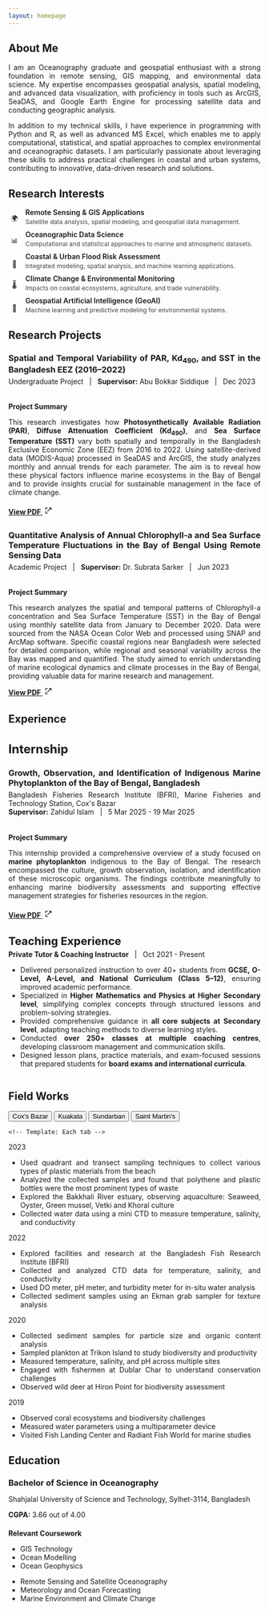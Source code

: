 ```yaml
---
layout: homepage
---
```


<style>
  body {
    text-align: justify;
  }
</style>

<section id="about-me-section">

  <h2 id="about-me">About Me</h2>
  <div class="section-content">  
  <p>
    I am an Oceanography graduate and geospatial enthusiast with a strong foundation in remote sensing, GIS mapping, and environmental data science. My expertise encompasses geospatial analysis, spatial modeling, and advanced data visualization, with proficiency in tools such as ArcGIS, SeaDAS, and Google Earth Engine for processing satellite data and conducting geographic analysis.
  </p>
  <p>
    In addition to my technical skills, I have experience in programming with Python and R, as well as advanced MS Excel, which enables me to apply computational, statistical, and spatial approaches to complex environmental and oceanographic datasets. I am particularly passionate about leveraging these skills to address practical challenges in coastal and urban systems, contributing to innovative, data-driven research and solutions.
  </p>
  </div>
</section>

<section id="research-interests-section">

  <h2 id="research-interests">Research Interests</h2>
  <div class="section-content">  
  <ul style="list-style:none; padding-left:0;">
    <li style="margin-bottom:10px; display:flex; align-items:flex-start;">
      <span style="width:24px; height:24px; display:flex; align-items:center; justify-content:center; background:#fff; border-radius:50%; font-size:1em; margin-right:10px; flex-shrink:0; margin-top:10px;">🌍</span>
      <div>
        <div style="font-size:1em; font-weight:600; line-height: 1.1em; margin-bottom: 3px;">Remote Sensing & GIS Applications</div>
        <div style="color:#444; font-size:.875em;">Satellite data analysis, spatial modeling, and geospatial data management.</div>
      </div>
    </li>
    <li style="margin-bottom:10px; display:flex; align-items:flex-start;">
      <span style="width:24px; height:24px; display:flex; align-items:center; justify-content:center; background:#fff; border-radius:50%; font-size:1em; margin-right:10px; flex-shrink:0; margin-top:10px;">📊</span>
      <div>
        <div style="font-size:1em; font-weight:600; line-height: 1.1em; margin-bottom: 3px;">Oceanographic Data Science</div>
        <div style="color:#444; font-size:.875em;">Computational and statistical approaches to marine and atmospheric datasets.</div>
      </div>
    </li>
    <li style="margin-bottom:10px; display:flex; align-items:flex-start;">
      <span style="width:24px; height:24px; display:flex; align-items:center; justify-content:center; background:#fff; border-radius:50%; font-size:1em; margin-right:10px; flex-shrink:0; margin-top:10px;">🌊</span>
      <div>
        <div style="font-size:1em; font-weight:600; line-height: 1.1em; margin-bottom: 3px;">Coastal & Urban Flood Risk Assessment</div>
        <div style="color:#444; font-size:.875em;">Integrated modeling, spatial analysis, and machine learning applications.</div>
      </div>
    </li>
    <li style="margin-bottom:10px; display:flex; align-items:flex-start;">
      <span style="width:24px; height:24px; display:flex; align-items:center; justify-content:center; background:#fff; border-radius:50%; font-size:1em; margin-right:10px; flex-shrink:0; margin-top:10px;">🌡️</span>
      <div>
        <div style="font-size:1em; font-weight:600; line-height: 1.1em; margin-bottom: 3px;">Climate Change & Environmental Monitoring</div>
        <div style="color:#444; font-size:.875em;">Impacts on coastal ecosystems, agriculture, and trade vulnerability.</div>
      </div>
    </li>
    <li style="margin-bottom:10px; display:flex; align-items:flex-start;">
      <span style="width:24px; height:24px; display:flex; align-items:center; justify-content:center; background:#fff; border-radius:50%; font-size:1em; margin-right:10px; flex-shrink:0; margin-top:10px;">🤖</span>
      <div>
        <div style="font-size:1em; font-weight:600; line-height: 1.1em; margin-bottom: 3px;">Geospatial Artificial Intelligence (GeoAI)</div>
        <div style="color:#444; font-size:.875em;">Machine learning and predictive modeling for environmental systems.</div>
      </div>
    </li>
  </ul>
  </div>
</section>

<section id="research-projects-section">

  <h2 id="research-projects">Research Projects</h2>
  <div class="section-content">  

  <h3 style="margin-bottom: 5px;">Spatial and Temporal Variability of PAR, Kd<sub>490</sub>, and SST in the Bangladesh EEZ (2016–2022)</h3>
  <p style="margin-top: 0;">Undergraduate Project &nbsp; | &nbsp; <b>Supervisor:</b> Abu Bokkar Siddique &nbsp; | &nbsp; Dec 2023</p>

  <div style="display:flex; flex-wrap:wrap; gap:1.5em;">
    <div style="flex:2; min-width:320px;">
      <h4 style="margin-bottom:.2em;">Project Summary</h4>
      <p>This research investigates how <strong>Photosynthetically Available Radiation (PAR)</strong>, <strong>Diffuse Attenuation Coefficient (Kd<sub>490</sub>)</strong>, and <strong>Sea Surface Temperature (SST)</strong> vary both spatially and temporally in the Bangladesh Exclusive Economic Zone (EEZ) from 2016 to 2022. Using satellite-derived data (MODIS-Aqua) processed in SeaDAS and ArcGIS, the study analyzes monthly and annual trends for each parameter. The aim is to reveal how these physical factors influence marine ecosystems in the Bay of Bengal and to provide insights crucial for sustainable management in the face of climate change.</p>

  <!--h4 style="margin-bottom: 0;">Key Findings</h4>
      <ul style="margin-top: 0; margin-bottom:.5em">
        <li>PAR ranged from <b>32.47 – 55 Einstein/m²/day</b> with higher values offshore and seasonal highs in May–July.</li>
        <li>Kd<sub>490</sub> values indicated higher water turbidity (up to <b>0.33 m⁻¹</b>) near coastlines due to runoff &amp; anthropogenic impacts.</li>
        <li>SST varied seasonally from <b>22°C – 31°C</b>, revealing a subtle multi-year warming trend.</li>
      </ul-->

  <h4 style="margin-bottom: 2em">
    <a href="#" 
      class="pdf-link" 
      data-pdf="./projects/undergrad_project.pdf">
      View PDF
      <svg xmlns="http://www.w3.org/2000/svg" width="16" height="16" fill="currentColor" viewBox="0 0 24 24" style="margin-left: 4px;">
        <path d="M14 3h7v7h-2V6.41l-9.29 9.3-1.42-1.42 9.3-9.29H14V3z"/>
        <path d="M5 5h5V3H3v7h2V5zm0 14v-5H3v7h7v-2H5z"/>
      </svg>
    </a>
  </h4>


  <h3 style="margin-bottom: 5px;">Quantitative Analysis of Annual Chlorophyll-a and Sea Surface Temperature Fluctuations in the Bay of Bengal Using Remote Sensing Data</h3>
      <p style="margin-top: 0;">Academic Project &nbsp; | &nbsp; <b>Supervisor:</b> Dr. Subrata Sarker &nbsp; | &nbsp; Jun 2023</p>

  <div style="display:flex; flex-wrap:wrap; gap:1.5em;">
        <div style="flex:2; min-width:320px;">
          <h4 style="margin-bottom:.2em;">Project Summary</h4>
          <p>This research analyzes the spatial and temporal patterns of Chlorophyll-a concentration and Sea Surface Temperature (SST) in the Bay of Bengal using monthly satellite data from January to December 2020. Data were sourced from the NASA Ocean Color Web and processed using SNAP and ArcMap software. Specific coastal regions near Bangladesh were selected for detailed comparison, while regional and seasonal variability across the Bay was mapped and quantified. The study aimed to enrich understanding of marine ecological dynamics and climate processes in the Bay of Bengal, providing valuable data for marine research and management.</p>

  <!--h4 style="margin-bottom: 0.2em;">Key Findings</h4>
          <ul style="margin: 0">
            <li>Chlorophyll-a levels were <b>lowest</b> in May and peaked in August, indicating strong seasonal variation.</li>
            <li>Sea Surface Temperature (SST) <b>increased</b> gradually from January, peaked in May, then declined after October.</li>
            <li>There was a <b>negative correlation</b> between chlorophyll-a and SST: higher chlorophyll was found when SST was lower.</li>
          </ul-->

  <h4 style="margin-top: .5em; margin-bottom: 2px">
            <a href="#"
            class="pdf-link"
            data-pdf="./projects/4_1_project.pdf">
              View PDF
              <svg xmlns="http://www.w3.org/2000/svg" width="16" height="16" fill="currentColor" viewBox="0 0 24 24" style="margin-left: 4px;">
                <path d="M14 3h7v7h-2V6.41l-9.29 9.3-1.42-1.42 9.3-9.29H14V3z"/>
                <path d="M5 5h5V3H3v7h2V5zm0 14v-5H3v7h7v-2H5z"/>
              </svg>
            </a>
          </h4>
        </div>
      </div>
    </div>
  </div>
  </div>
</section>

<section id="experience-section">

  <h2 id="experience">Experience</h2>
  <div class="section-content">  

  <h3 style="font-size:24px; margin-bottom: .5em;">Internship</h3>
  <h3 style="margin-bottom: 5px;">Growth, Observation, and Identification of Indigenous Marine Phytoplankton of the Bay of Bengal, Bangladesh</h3>
  <p style="margin: 0;">Bangladesh Fisheries Research Institute (BFRI), Marine Fisheries and Technology Station, Cox's Bazar</p>
  <p style="margin-top: 0;"><b>Supervisor:</b> Zahidul Islam &nbsp; | &nbsp; 5 Mar 2025 - 19 Mar 2025</p>

  <div style="display:flex; flex-wrap:wrap; gap:1.5em;">
    <div style="flex:2; min-width:320px;">
      <h4 style="margin-bottom:.2em;">Project Summary</h4>
      <p>This internship provided a comprehensive overview of a study focused on <strong>marine phytoplankton</strong> indigenous to the Bay of Bengal. The research encompassed the culture, growth observation, isolation, and identification of these microscopic organisms. The findings contribute meaningfully to enhancing marine biodiversity assessments and supporting effective management strategies for fisheries resources in the region.</p>

  <!--h4 style="margin-bottom: 0;">Key Activities</h4>
      <ul style="margin-top: 0; margin-bottom:.5em">
        <li><b>Sample Collection & Fieldwork:</b> Collected seawater samples from coastal waters near Laboni Beach, Cox's Bazar, using a plankton net with a 20µm mesh size.</li>
        <li><b>Culture & Media Preparation:</b> Prepared and sterilized glassware and utilized Guillard's F/2 media to culture the marine microalgae. Successfully isolated and cultured 29 distinct phytoplankton strains.</li>
        <li><b>Growth Analysis:</b> Conducted a comparative analysis of <i>Skeletonema sp.</i> growth in both Natural Seawater (NSW) and Artificial Seawater (ASW). The results demonstrated robust growth in NSW, while the population rapidly declined in ASW.</li>
        <li><b>Phytoplankton Identification:</b> Performed morphological identification of species using light and fluorescence microscopy (20x, 40x). Referenced the book 'Plankton of Bangladesh' to ensure taxonomic accuracy. Identified species from groups including diatoms and dinoflagellates.</li>
      </ul-->

  <h4 style="margin-bottom: 2em;">
        <a href="#"
        class="pdf-link"
        data-pdf="./projects/Internship_report.pdf">
          View PDF
          <svg xmlns="http://www.w3.org/2000/svg" width="16" height="16" fill="currentColor" viewBox="0 0 24 24" style="margin-left: 4px;">
            <path d="M14 3h7v7h-2V6.41l-9.29 9.3-1.42-1.42 9.3-9.29H14V3z"/>
            <path d="M5 5h5V3H3v7h2V5zm0 14v-5H3v7h7v-2H5z"/>
          </svg>
        </a>
      </h4>

  <h3 style="font-size:22px; margin-bottom: 5px;">Teaching Experience</h3>
      <p style="margin-top: 0;"><b>Private Tutor & Coaching Instructor</b> &nbsp; | &nbsp; Oct 2021 - Present</p>

  <div style="display:flex; flex-wrap:wrap; gap:1.5em;">
        <ul style="margin-top: 0; margin-bottom: 1em">
          <li>Delivered personalized instruction to over 40+ students from <strong>GCSE, O-Level, A-Level, and National Curriculum (Class 5–12)</strong>, ensuring improved academic performance.</li>
          <li>Specialized in <strong>Higher Mathematics and Physics at Higher Secondary level</strong>, simplifying complex concepts through structured lessons and problem-solving strategies.</li>
          <li>Provided comprehensive guidance in <strong>all core subjects at Secondary level</strong>, adapting teaching methods to diverse learning styles.</li>
          <li>Conducted <strong>over 250+ classes at multiple coaching centres</strong>, developing classroom management and communication skills.</li>
          <li>Designed lesson plans, practice materials, and exam-focused sessions that prepared students for <strong>board exams and international curricula</strong>.</li>
        </ul>
      </div>
    </div>
  </div>
  </div>
</section>

<section id="field-works-section">
  <h2 id="field-works">Field Works</h2>
  <div class="section-content">
  
  <!-- Tabs -->
  <div class="field-works-tabs">
    <button class="tab-link active" data-tab="coxs-bazar">Cox's Bazar</button>
    <button class="tab-link" data-tab="kuakata">Kuakata</button>
    <button class="tab-link" data-tab="sundarban">Sundarban</button>
    <button class="tab-link" data-tab="saint-martin">Saint Martin's</button>
  </div>

  <!-- Content Wrapper -->
  <div class="field-works-content-wrapper">

    <!-- Template: Each tab -->
  <div id="coxs-bazar" class="tab-content active">
      <p class="meta">2023</p>
      <div class="field-works-content">
        <div class="carousel" data-images='[
          "images/Field_Work/2023_Coxs_Bazar/1.webp",
          "images/Field_Work/2023_Coxs_Bazar/2.webp",
          "images/Field_Work/2023_Coxs_Bazar/3.webp",
          "images/Field_Work/2023_Coxs_Bazar/4.webp"
        ]'>
  </div>

  <ul class="field-works-details">
          <li>Used quadrant and transect sampling techniques to collect various types of plastic materials from the beach</li>
          <li>Analyzed the collected samples and found that polythene and plastic bottles were the most prominent types of waste</li>
          <li>Explored the Bakkhali River estuary, observing aquaculture: Seaweed, Oyster, Green mussel, Vetki and Khoral culture</li>
          <li>Collected water data using a mini CTD to measure temperature, salinity, and conductivity</li>
        </ul>
      </div>
    </div>

  <div id="kuakata" class="tab-content">
      <p class="meta">2022</p>
      <div class="field-works-content">
        <div class="carousel" data-images='[
          "images/Field_Work/2022_Kuakata/1.webp",
          "images/Field_Work/2022_Kuakata/2.webp",
          "images/Field_Work/2022_Kuakata/3.webp"
        ]'>
  </div>

  <ul class="field-works-details">
          <li>Explored facilities and research at the Bangladesh Fish Research Institute (BFRI)</li>
          <li>Collected and analyzed CTD data for temperature, salinity, and conductivity</li>
          <li>Used DO meter, pH meter, and turbidity meter for in-situ water analysis</li>
          <li>Collected sediment samples using an Ekman grab sampler for texture analysis</li>
        </ul>
      </div>
    </div>

  <div id="sundarban" class="tab-content">
      <p class="meta">2020</p>
      <div class="field-works-content">
        <div class="carousel" data-images='[
          "images/Field_Work/2020_Sundarban/1.webp",
          "images/Field_Work/2020_Sundarban/2.webp",
          "images/Field_Work/2020_Sundarban/3.webp",
          "images/Field_Work/2020_Sundarban/4.webp"
        ]'></div>

  <ul class="field-works-details">
          <li>Collected sediment samples for particle size and organic content analysis</li>
          <li>Sampled plankton at Trikon Island to study biodiversity and productivity</li>
          <li>Measured temperature, salinity, and pH across multiple sites</li>
          <li>Engaged with fishermen at Dublar Char to understand conservation challenges</li>
          <li>Observed wild deer at Hiron Point for biodiversity assessment</li>
        </ul>
      </div>
    </div>

  <div id="saint-martin" class="tab-content">
      <p class="meta">2019</p>
      <div class="field-works-content">
        <div class="carousel" data-images='[
          "images/Field_Work/2019_Saint_Martin/1.webp",
          "images/Field_Work/2019_Saint_Martin/2.webp",
          "images/Field_Work/2019_Saint_Martin/3.webp",
          "images/Field_Work/2019_Saint_Martin/4.webp",
          "images/Field_Work/2019_Saint_Martin/5.webp"
        ]'>
  </div>

  <ul class="field-works-details">
          <li>Observed coral ecosystems and biodiversity challenges</li>
          <li>Measured water parameters using a multiparameter device</li>
          <li>Visited Fish Landing Center and Radiant Fish World for marine studies</li>
        </ul>
      </div>
  </div>
</section>





<section id="education-section">

  <h2 id="education">Education</h2>
  <div class="section-content">  
  <h3 style="margin-bottom: 5px;">Bachelor of Science in Oceanography</h3>
  <p style="margin-bottom: 5px;">Shahjalal University of Science and Technology, Sylhet-3114, Bangladesh</p>
  <p style="margin-bottom: 10px;"><strong>CGPA:</strong> 3.66 out of 4.00</p>

  <!-- Relevant Coursework -->
  <h4 style="margin-bottom: 5px;">Relevant Coursework</h4>
  <div class="course-container">
    <ul class="course-column">
      <li>GIS Technology</li>
      <li>Ocean Modelling</li>
      <li>Ocean Geophysics</li>
    </ul>
    <ul class="course-column">
      <li>Remote Sensing and Satellite Oceanography</li>
      <li>Meteorology and Ocean Forecasting</li>
      <li>Marine Environment and Climate Change</li>
    </ul>
  </div>
  </div>
</section>
